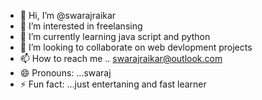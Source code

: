 - 👋 Hi, I’m @swarajraikar
- 👀 I’m interested in freelansing
- 🌱 I’m currently learning java script and python
- 💞️ I’m looking to collaborate on web devlopment projects
- 📫 How to reach me .. swarajraikar@outlook.com
- 😄 Pronouns: ...swaraj
- ⚡ Fun fact: ...just entertaning and fast learner

<!---
swarajraikar/swarajraikar is a ✨ special ✨ repository because its `README.md` (this file) appears on your GitHub profile.
You can click the Preview link to take a look at your changes.
--->
